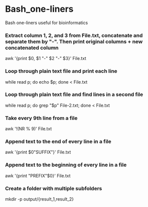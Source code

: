 # Bash_one-liners
Bash one-liners useful for bioinformatics 

### Extract column 1, 2, and 3 from File.txt, concatenate and separate them by "-". Then print original columns + new concatenated column 
awk '{print $0, $1 "-" $2 "-" $3}' File.txt

### Loop through plain text file and print each line
while read p; do echo $p; done < File.txt

### Loop through plain text file and find lines in a second file 
while read p; do grep "$p" File-2.txt; done < File.txt

### Take every 9th line from a file
awk '!(NR % 9)' File.txt

### Append text to the end of every line in a file
awk '{print $0"SUFFIX"}' File.txt

### Append text to the beginning of every line in a file
awk '{print "PREFIX"$0}' File.txt

### Create a folder with multiple subfolders
mkdir -p output/{result_1,result_2}
